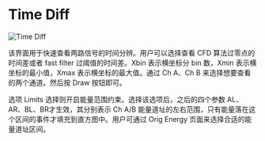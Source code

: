 <!-- OFFLINE_TimeDiff.md --- 
;; 
;; Description: 
;; Author: Hongyi Wu(吴鸿毅)
;; Email: wuhongyi@qq.com 
;; Created: 日 10月  7 09:00:25 2018 (+0800)
;; Last-Updated: 一 11月  5 17:10:00 2018 (+0800)
;;           By: Hongyi Wu(吴鸿毅)
;;     Update #: 4
;; URL: http://wuhongyi.cn -->

# Time Diff

![Time Diff](/img/TimeDiff.png)

该界面用于快速查看两路信号的时间分辨。用户可以选择查看 CFD 算法过零点的时间差或者 fast filter 过阈值的时间差。Xbin 表示横坐标分 bin 数，Xmin 表示横坐标的最小值，Xmax 表示横坐标的最大值。通过 Ch A、Ch B 来选择想要查看的两个通道。然后按 Draw 按钮即可。


选项 Limits 选择则开启能量范围约束。选择该选项后，之后的四个参数 AL、AR、BL、BR才生效，其分别表示 Ch A/B 能量道址的左右范围，只有能量落在这个区间的事件才填充到直方图中。用户可通过 Orig Energy 页面来选择合适的能量道址区间。

<!-- OFFLINE_TimeDiff.md ends here -->
